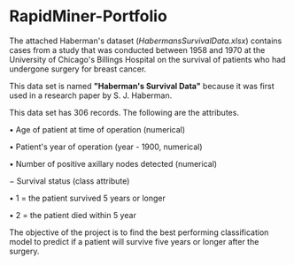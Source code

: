 # RapidMiner-Portfolio

The attached Haberman's dataset (*HabermansSurvivalData.xlsx*) contains cases from a study that was conducted between 1958 and 1970 at the University of Chicago's Billings Hospital on the survival of patients who had undergone surgery for breast cancer.

This data set is named **"Haberman's Survival Data"** because it was first used in a research paper by S. J. Haberman.

This data set has 306 records. The following are the attributes.

•	Age of patient at time of operation (numerical)

•	Patient's year of operation (year - 1900, numerical)

•	Number of positive axillary nodes detected (numerical)

− Survival status (class attribute)

•	1 = the patient survived 5 years or longer

•	2 = the patient died within 5 year

The objective of the project is to find the best performing classification model to predict if a patient will survive five years or longer after the surgery.
